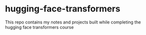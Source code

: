 # hugging-face-transformers
This repo contains my notes and projects built while completing the hugging face transformers course 
